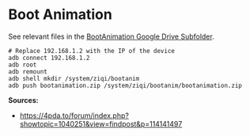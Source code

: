 # Boot Animation

See relevant files in the [BootAnimation Google Drive Subfolder](https://drive.google.com/drive/folders/1IrtB-HQWUK1TXJi2oPLXuqodUnlivZjw?usp=share_link).

```
# Replace 192.168.1.2 with the IP of the device
adb connect 192.168.1.2
adb root
adb remount
adb shell mkdir /system/ziqi/bootanim
adb push bootanimation.zip /system/ziqi/bootanim/bootanimation.zip
```

**Sources:**

- https://4pda.to/forum/index.php?showtopic=1040251&view=findpost&p=114141497
